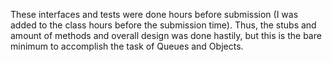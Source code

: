 These interfaces and tests were done hours before submission (I was added to the class hours before the submission time). Thus, the stubs and amount of methods and overall design was done hastily, but this is the bare minimum to accomplish the task of Queues and Objects.

